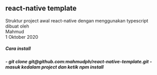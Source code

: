 ## react-native template 
<p>
  Struktur project awal react-native dengan menggunakan typescript 
  <br>
  dibuat oleh <br>Mahmud</br>
  <addres>
  1 Oktober 2020
  <addres>
</p>
<h5>Cara install <h5>
- git clone  git@github.com:mahmudph/react-native-template.git
- masuk kedalam project dan ketik <b>npm install </b>
